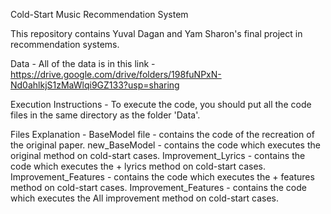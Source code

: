 Cold-Start Music Recommendation System

This repository contains Yuval Dagan and Yam Sharon's final project in recommendation systems.

Data -
All of the data is in this link - https://drive.google.com/drive/folders/198fuNPxN-Nd0ahlkjS1zMaWlqi9GZ133?usp=sharing

Execution Instructions -
To execute the code, you should put all the code files in the same directory as the folder 'Data'.

Files Explanation - 
BaseModel file - contains the code of the recreation of the original paper.
new_BaseModel - contains the code which executes the original method on cold-start cases.
Improvement_Lyrics - contains the code which executes the + lyrics method on cold-start cases.
Improvement_Features - contains the code which executes the + features method on cold-start cases.
Improvement_Features - contains the code which executes the All improvement method on cold-start cases.
